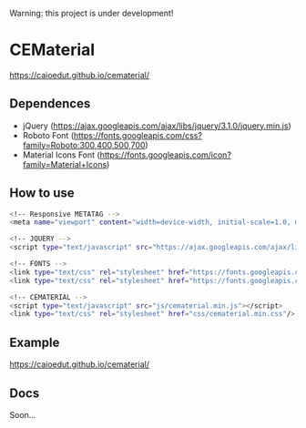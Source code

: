 Warning: this project is under development!

# CEMaterial
https://caioedut.github.io/cematerial/

## Dependences
- jQuery (https://ajax.googleapis.com/ajax/libs/jquery/3.1.0/jquery.min.js)
- Roboto Font (https://fonts.googleapis.com/css?family=Roboto:300,400,500,700)
- Material Icons Font (https://fonts.googleapis.com/icon?family=Material+Icons)

## How to use
```sh
<!-- Responsive METATAG -->
<meta name="viewport" content="width=device-width, initial-scale=1.0, maximum-scale=2.0"/>

<!-- JQUERY -->
<script type="text/javascript" src="https://ajax.googleapis.com/ajax/libs/jquery/3.1.0/jquery.min.js"></script>

<!-- FONTS -->
<link type="text/css" rel="stylesheet" href="https://fonts.googleapis.com/css?family=Roboto:300,400,500,700"/>
<link type="text/css" rel="stylesheet" href="https://fonts.googleapis.com/icon?family=Material+Icons"/>

<!-- CEMATERIAL -->
<script type="text/javascript" src="js/cematerial.min.js"></script>
<link type="text/css" rel="stylesheet" href="css/cematerial.min.css"/>
```

## Example
https://caioedut.github.io/cematerial/

## Docs
Soon...
